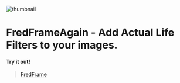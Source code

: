 ![thumbnail](https://github.com/user-attachments/assets/8db5cb9d-7e74-4ca2-8925-5f4d8270936d)

# FredFrameAgain - Add Actual Life Filters to your images. 

####  Try it out!
> [FredFrame](https://fredframe.vercel.app)

